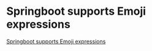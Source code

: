 # Springboot supports Emoji expressions
[Springboot supports Emoji expressions](https://aiwithcloud.com/2022/09/19/springboot_supports_emoji_expressions/)